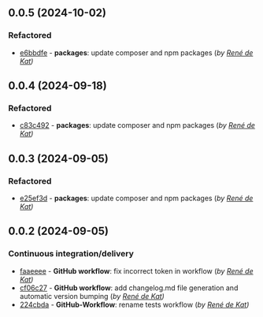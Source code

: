 ## 0.0.5 (2024-10-02)

### Refactored

- [e6bbdfe](e6bbdfe479081df0f3dd99a4298c58a05e056633) - **packages**:  update composer and npm packages (*by [René de Kat](mailto:info@9lives-development.com))*

## 0.0.4 (2024-09-18)

### Refactored

- [c83c492](c83c49260cceb9dbfac0e3924eb881c143f1e1bf) - **packages**:  update composer and npm packages (*by [René de Kat](mailto:info@9lives-development.com))*

## 0.0.3 (2024-09-05)

### Refactored

- [e25ef3d](e25ef3d8ed1860ff90cb51059cb5184ec666a950) - **packages**:  update composer and npm packages (*by [René de Kat](mailto:info@9lives-development.com))*

## 0.0.2 (2024-09-05)

### Continuous integration/delivery

- [faaeeee](faaeeee1ab620f16dcc09945c793b9e9ee2d7eba) - **GitHub workflow**:  fix incorrect token in workflow (*by [René de Kat](mailto:info@9lives-development.com))*
- [cf06c27](cf06c27412bafb613ade9f08bdd66486f50de778) - **GitHub workflow**:  add changelog.md file generation and automatic version bumping (*by [René de Kat](mailto:info@9lives-development.com))*
- [224cbda](224cbda3f8e7d4ec7e8e55fa1ad555b413a00eea) - **GitHub-Workflow**:  rename tests workflow (*by [René de Kat](mailto:info@9lives-development.com))*
